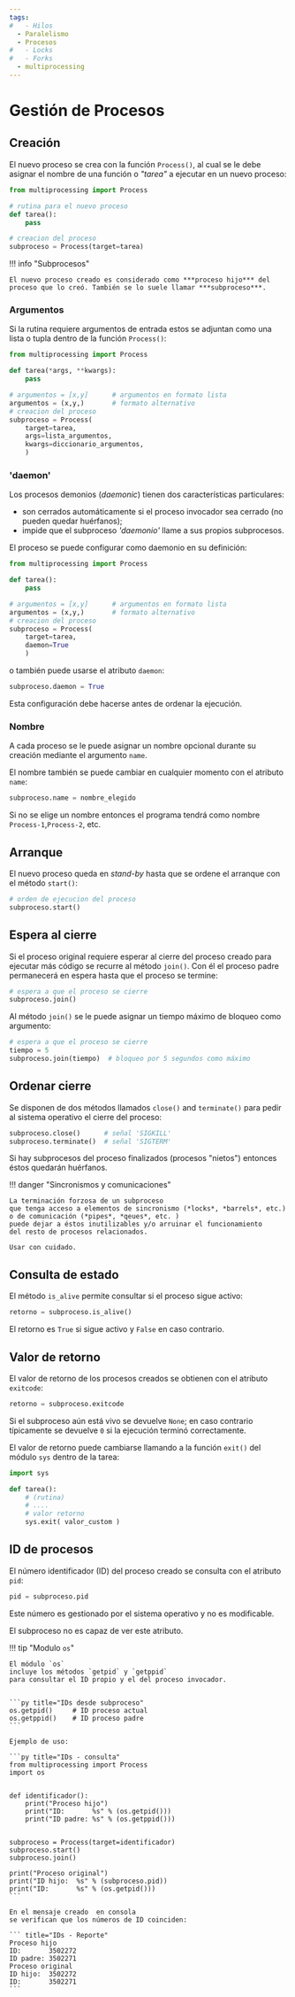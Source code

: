 ```yaml
---
tags:
#   - Hilos
  - Paralelismo
  - Procesos
#   - Locks
#   - Forks
  - multiprocessing
---
```





# Gestión de Procesos


## Creación


El nuevo proceso se crea con la función `Process()`, al cual se le debe asignar el nombre de una función o *"tarea"* a ejecutar en un nuevo proceso:

```py title="Creación procesos" 
from multiprocessing import Process

# rutina para el nuevo proceso
def tarea():
    pass

# creacion del proceso
subproceso = Process(target=tarea)
```

!!! info "Subprocesos"

    El nuevo proceso creado es considerado como ***proceso hijo*** del proceso que lo creó. También se lo suele llamar ***subproceso***.


### Argumentos

Si la rutina requiere argumentos de entrada
estos se adjuntan como una lista o tupla
dentro de la función `Process()`:

```py title="Creación procesos - con argumentos"
from multiprocessing import Process

def tarea(*args, **kwargs):
    pass

# argumentos = [x,y]      # argumentos en formato lista
argumentos = (x,y,)       # formato alternativo
# creacion del proceso
subproceso = Process(
    target=tarea,
    args=lista_argumentos,
    kwargs=diccionario_argumentos,
    )
```

### 'daemon'

Los procesos demonios (*daemonic*) tienen dos características particulares:

- son cerrados automáticamente si el proceso invocador sea cerrado 
(no pueden quedar huérfanos);
- impide que el subproceso *'daemonio'* llame a sus propios subprocesos.

El proceso se puede configurar como daemonio en su definición:

```py title="Creación procesos - daemonio"
from multiprocessing import Process

def tarea():
    pass

# argumentos = [x,y]      # argumentos en formato lista
argumentos = (x,y,)       # formato alternativo
# creacion del proceso
subproceso = Process(
    target=tarea,
    daemon=True
    )
```

o también puede usarse el atributo `daemon`:

```py title="Configuracion como daemon"
subproceso.daemon = True
```

Esta configuración debe hacerse antes de ordenar la ejecución. 


### Nombre

A cada proceso se le puede asignar un nombre opcional
durante su creación mediante el argumento `name`.

El nombre también se puede cambiar en cualquier momento
con el atributo `name`:

```py title="Nombre del proceso"
subproceso.name = nombre_elegido
```

Si no se elige un nombre
entonces el programa tendrá como nombre
`Process-1`,`Process-2`, etc. 


## Arranque 

El nuevo proceso queda en *stand-by*
hasta que se ordene el arranque con el método `start()`:

```python
# orden de ejecucion del proceso
subproceso.start()
```

## Espera al cierre 

Si el proceso original
requiere esperar al cierre del proceso creado 
para ejecutar más código se recurre al método `join()`.
Con él el proceso padre permanecerá
en espera hasta que el proceso se termine:

```py title="Espera al cierre"
# espera a que el proceso se cierre
subproceso.join()
```
Al método `join()` se le puede asignar un tiempo máximo de bloqueo como argumento:
```python title="Espera al cierre - con timeout"
# espera a que el proceso se cierre 
tiempo = 5
subproceso.join(tiempo)  # bloqueo por 5 segundos como máximo
```

## Ordenar cierre

Se disponen de dos métodos llamados `close()` and `terminate()`
para pedir al sistema operativo el cierre del proceso:

```python title="Ordenar cierre"
subproceso.close()      # señal 'SIGKILL'
subproceso.terminate()  # señal 'SIGTERM'
```

Si hay subprocesos del proceso finalizados 
(procesos "nietos") entonces éstos quedarán huérfanos.

!!! danger "Sincronismos y comunicaciones"

    La terminación forzosa de un subproceso
    que tenga acceso a elementos de sincronismo (*locks*, *barrels*, etc.) 
    o de comunicación (*pipes*, *qeues*, etc. )
    puede dejar a éstos inutilizables y/o arruinar el funcionamiento
    del resto de procesos relacionados.
    
    Usar con cuidado.


## Consulta de estado


El método `is_alive` permite consultar si el proceso sigue activo:

```python title="estado actual"
retorno = subproceso.is_alive()
```

El retorno es `True` si sigue activo y `False` en caso contrario. 


## Valor de retorno

El valor de retorno de los procesos creados
se obtienen con el atributo `exitcode`:

```python title="valor de retorno"
retorno = subproceso.exitcode 
```

Si el subproceso aún está vivo se devuelve `None`;
en caso contrario típicamente se devuelve `0`
si la ejecución terminó correctamente.

El valor de retorno puede cambiarse llamando a la función `exit()` del módulo `sys` dentro de la tarea:

```py
import sys

def tarea():
    # (rutina)
    # ....
    # valor retorno
    sys.exit( valor_custom )
```

## ID de procesos

El número identificador (ID) del proceso creado
se consulta con el atributo `pid`:

```python title="ID del proceso"
pid = subproceso.pid
```
Este número es gestionado por el sistema operativo
y no es modificable.

El subproceso no es capaz de ver este atributo.



!!! tip "Modulo `os`"


    El módulo `os`
    incluye los métodos `getpid` y `getppid`
    para consultar el ID propio y el del proceso invocador.


    ```py title="IDs desde subproceso"
    os.getpid()     # ID proceso actual
    os.getppid()    # ID proceso padre
    ```

    Ejemplo de uso:

    ```py title="IDs - consulta"
    from multiprocessing import Process
    import os


    def identificador():
        print("Proceso hijo")
        print("ID:       %s" % (os.getpid()))
        print("ID padre: %s" % (os.getppid()))


    subproceso = Process(target=identificador)
    subproceso.start()
    subproceso.join()

    print("Proceso original")
    print("ID hijo:  %s" % (subproceso.pid))
    print("ID:       %s" % (os.getpid()))
    ```

    En el mensaje creado  en consola 
    se verifican que los números de ID coinciden: 

    ``` title="IDs - Reporte"
    Proceso hijo
    ID:       3502272
    ID padre: 3502271
    Proceso original
    ID hijo:  3502272
    ID:       3502271
    ```








